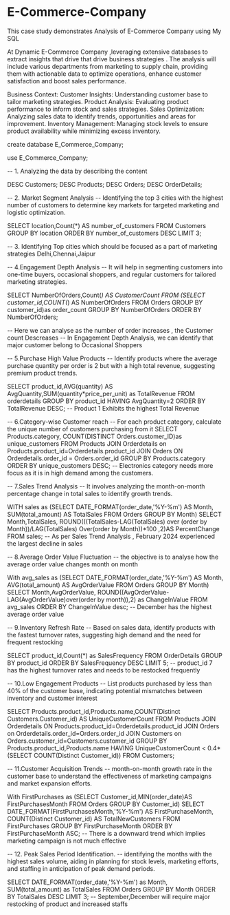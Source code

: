 # E-Commerce-Company
This case study demonstrates  Analysis of E-Commerce Company using My SQL

At Dynamic E-Commerce Company ,leveraging extensive databases to extract insights that drive that drive business strategies .
The analysis will include various departments from marketing to supply chain, providing them with actionable data to optimize operations, enhance customer satisfaction and boost sales performance.

Business Context:
Customer Insights: Understanding customer base to tailor marketing strategies.
Product Analysis: Evaluating product performance to inform stock and sales strategies.
Sales Optimization: Analyzing sales data to identify trends, opportunities and areas for improvement.
Inventory Management: Managing stock levels to ensure product availability while minimizing excess inventory.

create database E_Commerce_Company;

use E_Commerce_Company;

-- 1. Analyzing the data by describing the content

DESC Customers;
DESC Products;
DESC Orders;
DESC OrderDetails;

-- 2. Market Segment Analysis 
-- Identifying the top 3 cities with the highest number of customers to determine key markets for targeted marketing and logistic optimization.

SELECT location,Count(*) AS number_of_customers
FROM Customers 
GROUP BY location
ORDER BY number_of_customers DESC
LIMIT 3;

-- 3. Identifying Top cities which should be focused as a part of marketing strategies
Delhi,Chennai,Jaipur

-- 4.Engagement Depth Analysis 
-- It will help in segmenting customers into one-time buyers, occasional shoppers, and regular customers for tailored marketing strategies.

SELECT NumberOfOrders,Count(*)  AS CustomerCount
FROM
   (SELECT customer_id,COUNT(*) AS NumberOfOrders
     FROM Orders 
     GROUP BY customer_id)as order_count 
     GROUP BY NumberOfOrders
     ORDER BY NumberOfOrders;
     
-- Here we can analyse as the number of order increases , the Customer count Descreases
-- In Engagement Depth Analysis, we can identify that major customer belong to Occasional Shoppers

-- 5.Purchase High Value Products
-- Identify products where the average purchase quantity per order is 2 but with a high total revenue, suggesting premium product trends.

SELECT product_id,AVG(quantity) AS AvgQuantity,SUM(quantity*price_per_unit) as TotalRevenue
FROM orderdetails
GROUP BY product_id
HAVING AvgQuantity=2
ORDER BY TotalRevenue DESC;
-- Product 1 Exhibits the highest Total Revenue

-- 6.Category-wise Customer reach
-- For each product category, calculate the unique number of customers purchasing from it
SELECT Products.category, COUNT(DISTINCT Orders.customer_ID)as unique_customers
FROM Products
JOIN Orderdetails on Products.product_id=Orderdetails.product_id
JOIN Orders ON Orderdetails.order_id = Orders.order_id
GROUP BY Products.category
ORDER BY unique_customers DESC;
-- Electronics category needs more focus as it is in high demand among the customers.

-- 7.Sales Trend Analysis
-- It involves analyzing the month-on-month percentage change in total sales to identify growth trends.

WITH sales as
(SELECT DATE_FORMAT(order_date,'%Y-%m') AS Month, SUM(total_amount) AS TotalSales
FROM Orders
GROUP BY Month)
SELECT Month,TotalSales,
ROUND(((TotalSales-LAG(TotalSales) over (order by Month))/LAG(TotalSales) Over(order by Month))*100 ,2)AS PercentChange
FROM sales;
-- As per Sales Trend Analysis , February 2024 experienced the largest decline in sales

-- 8.Average Order Value Fluctuation
-- the objective is to analyse how the average order value changes month on month

With avg_sales as
(SELECT DATE_FORMAT(order_date,'%Y-%m') AS Month, AVG(total_amount) AS AvgOrderValue 
FROM Orders
GROUP BY Month)
SELECT Month,AvgOrderValue,
ROUND((AvgOrderValue-LAG(AvgOrderValue)over(order by month)),2) as ChangeInValue
FROM avg_sales
ORDER BY ChangeInValue desc;
-- December has the highest average order value

-- 9.Inventory Refresh Rate
-- Based on sales data, identify products with the fastest turnover rates, suggesting high demand and the need for frequent restocking

SELECT product_id,Count(*) as SalesFrequency
FROM OrderDetails
GROUP BY product_id
ORDER BY SalesFrequency DESC
LIMIT 5;
-- product_id 7 has the highest turnover rates and needs to be restocked frequently

-- 10.Low Engagement Products
-- List products purchased by less than 40% of the customer base, indicating potential mismatches between inventory and customer interest

SELECT Products.product_id,Products.name,COUNT(Distinct Customers.Customer_id) AS UniqueCustomerCount
FROM Products
JOIN  Orderdetails ON Products.product_id=Orderdetails.product_id
JOIN Orders on Orderdetails.order_id=Orders.order_id
JOIN Customers on Orders.customer_id=Customers.customer_id
GROUP BY Products.product_id,Products.name
HAVING UniqueCustomerCount < 0.4*(SELECT COUNT(Distinct Customer_id)) FROM Customers;

-- 11.Customer Acquisition Trends
-- month-on-month growth rate in the customer base to understand the effectiveness of marketing campaigns and market expansion efforts.

With FirstPurchases as
(SELECT Customer_id,MIN(order_date)AS FirstPurchasesMonth
FROM Orders
GROUP BY Customer_id)
SELECT DATE_FORMAT(FirstPurchasesMonth,'%Y-%m') AS FirstPurchaseMonth,
COUNT(Distinct Customer_id) AS TotalNewCustomers
FROM FirstPurchases
GROUP BY FirstPurchaseMonth
ORDER BY FirstPurchaseMonth ASC;
-- There is a downward trend which implies marketing campaign is not much effective

-- 12. Peak Sales Period Identification.
-- identifying the months with the highest sales volume, aiding in planning for stock levels, marketing efforts, and staffing in anticipation of peak demand periods.

SELECT DATE_FORMAT(order_date,'%Y-%m') as Month, SUM(total_amount) as TotalSales
FROM Orders
GROUP BY Month
ORDER BY TotalSales DESC
LIMIT 3;
-- September,December will require major restocking of product and increased staffs
